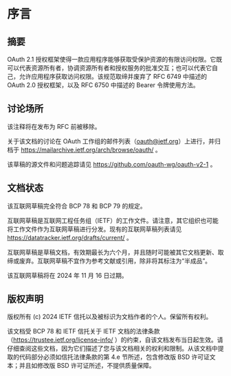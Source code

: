 # 序言

## 摘要

OAuth 2.1 授权框架使得一款应用程序能够获取受保护资源的有限访问权限。它既可以代表资源所有者，协调资源所有者和授权服务的批准交互；也可以代表它自己，允许应用程序获取访问权限。该规范取缔并废弃了 RFC 6749 中描述的 OAuth 2.0 授权框架，以及 RFC 6750 中描述的 Bearer 令牌使用方法。

## 讨论场所

该注释将在发布为 RFC 前被移除。

关于该文档的讨论在 OAuth 工作组的邮件列表（oauth@ietf.org）上进行，并归档于 https://mailarchive.ietf.org/arch/browse/oauth/ 。

该草稿的源文件和问题追踪请见 https://github.com/oauth-wg/oauth-v2-1 。

## 文档状态

该互联网草稿完全符合 BCP 78 和 BCP 79 的规定。

互联网草稿是互联网工程任务组（IETF）的工作文件。请注意，其它组织也可能将工作文件作为互联网草稿进行分发。现有的互联网草稿列表请见 https://datatracker.ietf.org/drafts/current/ 。

互联网草稿是草稿文档，有效期最长为六个月，并且随时可能被其它文档更新、取缔或废弃。互联网草稿不宜作为参考文献或引用，除非将其标注为“半成品”。

该互联网草稿将在 2024 年 11 月 16 日过期。

## 版权声明

版权所有 (c) 2024 IETF 信托以及被标识为文档作者的个人。保留所有权利。

该文档受 BCP 78 和 IETF 信托关于 IETF 文档的法律条款（https://trustee.ietf.org/license-info/ ）的约束，自该文档发布当日起生效。请仔细查阅这些文档，因为它们描述了您与该文档相关的权利和限制。从该文档中提取的代码部分必须如信托法律条款的第 4.e 节所述，包含修改版 BSD 许可证文本；并且如修改版 BSD 许可证所述，不提供质量保障。
